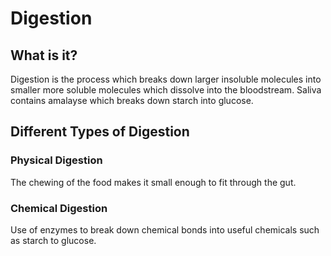 # Digestion

## What is it?
Digestion is the process which breaks down larger insoluble molecules into smaller more soluble molecules which dissolve into the bloodstream. Saliva contains amalayse which breaks down starch into glucose.

## Different Types of Digestion
### Physical Digestion
The chewing of the food makes it small enough to fit through the gut.

### Chemical Digestion
Use of enzymes to break down chemical bonds into useful chemicals such as starch to glucose.
